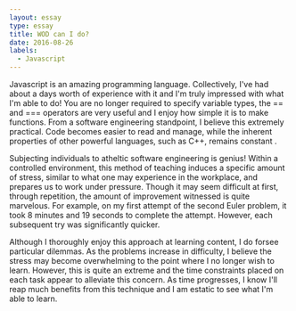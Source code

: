 ```yaml
---
layout: essay
type: essay
title: WOD can I do?
date: 2016-08-26
labels:
  - Javascript
---
```

 
 Javascript is an amazing programming language.  Collectively, I've had about a days worth of experience with it and I'm truly impressed with what I'm able to do!  You are no longer required to specify variable types, the == and === operators are very useful and I enjoy how simple it is to make functions.  From a software engineering standpoint, I believe this extremely practical.  Code becomes easier to read and manage, while the inherent properties of other powerful languages, such as C++, remains constant .
 
 Subjecting individuals to atheltic software engineering is genius!  Within a controlled environment, this method of teaching induces a specific amount of stress, similar to what one may experience in the workplace, and prepares us to work under pressure.  Though it may seem difficult at first, through repetition, the amount of improvement witnessed is quite marvelous.  For example, on my first attempt of the second Euler problem, it took 8 minutes and 19 seconds to complete the attempt.  However, each subsequent try was significantly quicker.  
 
 Although I thoroughly enjoy this approach at learning content, I do forsee particular dilemmas.  As the problems increase in difficulty, I believe the stress may become overwhelming to the point where I no longer wish to learn.  However, this is quite an extreme and the time constraints placed on each task appear to alleviate this concern.  As time progresses, I know I'll reap much benefits from this technique and I am estatic to see what I'm able to learn.
